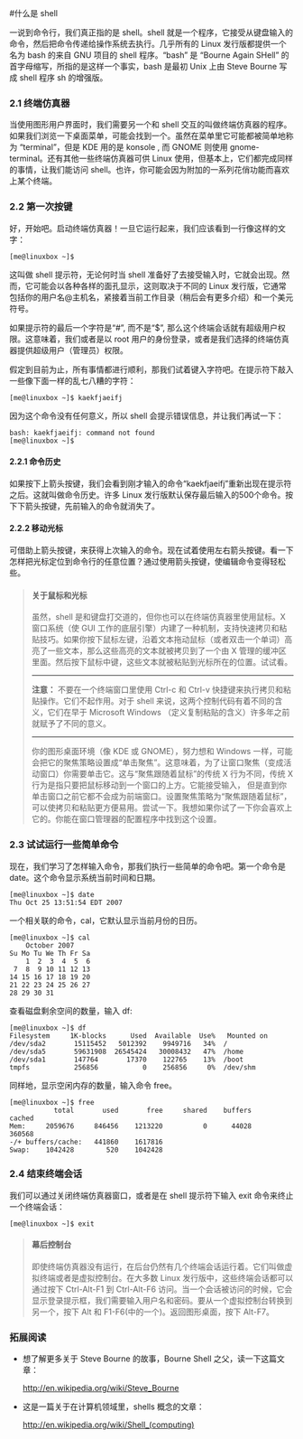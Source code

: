 #什么是 shell




一说到命令行，我们真正指的是 shell。shell 就是一个程序，它接受从键盘输入的命令，然后把命令传递给操作系统去执行。几乎所有的 Linux 发行版都提供一个名为 bash 的来自 GNU 项目的 shell 程序。“bash” 是 “Bourne Again SHell” 的首字母缩写，所指的是这样一个事实，bash 是最初 Unix 上由 Steve Bourne 写成 shell 程序 sh 的增强版。

### 2.1 终端仿真器


当使用图形用户界面时，我们需要另一个和 shell 交互的叫做终端仿真器的程序。如果我们浏览一下桌面菜单，可能会找到一个。虽然在菜单里它可能都被简单地称为 “terminal”，但是 KDE 用的是 konsole , 而 GNOME 则使用 gnome-terminal。还有其他一些终端仿真器可供 Linux 使用，但基本上，它们都完成同样的事情，让我们能访问 shell。也许，你可能会因为附加的一系列花俏功能而喜欢上某个终端。

### 2.2 第一次按键



好，开始吧。启动终端仿真器！一旦它运行起来，我们应该看到一行像这样的文字：


```
[me@linuxbox ~]$
```


这叫做 shell 提示符，无论何时当 shell 准备好了去接受输入时，它就会出现。然而，它可能会以各种各样的面孔显示，这则取决于不同的 Linux 发行版，它通常包括你的用户名@主机名，紧接着当前工作目录（稍后会有更多介绍）和一个美元符号。


如果提示符的最后一个字符是“#”, 而不是“$”, 那么这个终端会话就有超级用户权限。这意味着，我们或者是以 root 用户的身份登录，或者是我们选择的终端仿真器提供超级用户（管理员）权限。


假定到目前为止，所有事情都进行顺利，那我们试着键入字符吧。在提示符下敲入一些像下面一样的乱七八糟的字符：



```
[me@linuxbox ~]$ kaekfjaeifj
```



因为这个命令没有任何意义，所以 shell 会提示错误信息，并让我们再试一下：



```
bash: kaekfjaeifj: command not found
[me@linuxbox ~]$
```



#### 2.2.1 命令历史


如果按下上箭头按键，我们会看到刚才输入的命令“kaekfjaeifj”重新出现在提示符之后。这就叫做命令历史。许多 Linux 发行版默认保存最后输入的500个命令。按下下箭头按键，先前输入的命令就消失了。

#### 2.2.2 移动光标



可借助上箭头按键，来获得上次输入的命令。现在试着使用左右箭头按键。看一下怎样把光标定位到命令行的任意位置？通过使用箭头按键，使编辑命令变得轻松些。

>#### 关于鼠标和光标
>
>虽然，shell 是和键盘打交道的，但你也可以在终端仿真器里使用鼠标。X 窗口系统（使 GUI 工作的底层引擎）内建了一种机制，支持快速拷贝和粘贴技巧。如果你按下鼠标左键，沿着文本拖动鼠标（或者双击一个单词）高亮了一些文本，那么这些高亮的文本就被拷贝到了一个由 X 管理的缓冲区里面。然后按下鼠标中键，这些文本就被粘贴到光标所在的位置。试试看。
>
>*****
>**注意：**
>不要在一个终端窗口里使用 Ctrl-c 和 Ctrl-v 快捷键来执行拷贝和粘贴操作。它们不起作用。对于 shell 来说，这两个控制代码有着不同的含义，它们在早于 Microsoft Windows （定义复制粘贴的含义）许多年之前就赋予了不同的意义。
>*****
>
>你的图形桌面环境（像 KDE 或 GNOME），努力想和 Windows 一样，可能会把它的聚焦策略设置成“单击聚焦”。这意味着，为了让窗口聚焦（变成活动窗口）你需要单击它。这与“聚焦跟随着鼠标”的传统 X 行为不同，传统 X 行为是指只要把鼠标移动到一个窗口的上方。它能接受输入， 但是直到你单击窗口之前它都不会成为前端窗口。设置聚焦策略为“聚焦跟随着鼠标”，可以使拷贝和粘贴更方便易用。尝试一下。我想如果你试了一下你会喜欢上它的。你能在窗口管理器的配置程序中找到这个设置。

### 2.3 试试运行一些简单命令



现在，我们学习了怎样输入命令，那我们执行一些简单的命令吧。第一个命令是 date。这个命令显示系统当前时间和日期。



```
[me@linuxbox ~]$ date
Thu Oct 25 13:51:54 EDT 2007
```





一个相关联的命令，cal，它默认显示当前月份的日历。

   

```
[me@linuxbox ~]$ cal
    October 2007
Su Mo Tu We Th Fr Sa
    1  2  3  4  5  6
 7  8  9 10 11 12 13
14 15 16 17 18 19 20
21 22 23 24 25 26 27
28 29 30 31
```



查看磁盘剩余空间的数量，输入 df:



```
[me@linuxbox ~]$ df
Filesystem     1K-blocks      Used  Available  Use%   Mounted on
/dev/sda2       15115452   5012392    9949716   34%  /
/dev/sda5       59631908  26545424   30008432   47%  /home
/dev/sda1       147764       17370    122765    13%  /boot
tmpfs           256856           0    256856     0%  /dev/shm
```




同样地，显示空闲内存的数量，输入命令 free。



```
[me@linuxbox ~]$ free
           total       used       free     shared    buffers     cached
Mem:     2059676     846456    1213220          0      44028     360568
-/+ buffers/cache:   441860    1617816
Swap:    1042428        520    1042428
```



### 2.4 结束终端会话



我们可以通过关闭终端仿真器窗口，或者是在 shell 提示符下输入 exit 命令来终止一个终端会话：



```
[me@linuxbox ~]$ exit
```



>#### 幕后控制台
>
>即使终端仿真器没有运行，在后台仍然有几个终端会话运行着。它们叫做虚拟终端或者是虚拟控制台。在大多数 Linux 发行版中，这些终端会话都可以通过按下 Ctrl-Alt-F1 到 Ctrl-Alt-F6 访问。当一个会话被访问的时候，它会显示登录提示框，我们需要输入用户名和密码。要从一个虚拟控制台转换到另一个，按下 Alt 和 F1-F6(中的一个)。返回图形桌面，按下 Alt-F7。
>

### 拓展阅读


*  想了解更多关于 Steve Bourne 的故事，Bourne Shell 之父，读一下这篇文章：

    <http://en.wikipedia.org/wiki/Steve_Bourne>



*  这是一篇关于在计算机领域里，shells 概念的文章：

    <http://en.wikipedia.org/wiki/Shell_(computing)>
<br />
<br />